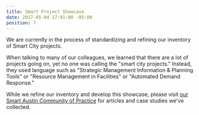 ```yaml
---
title: Smart Project Showcase
date: 2017-05-04 17:01:00 -05:00
position: 7
---
```


We are currently in the process of standardizing and refining our inventory of Smart City projects.

When talking to many of our colleagues, we learned that there are a lot of projects going on, yet no one was calling the "smart city projects." Instead, they used language such as "Strategic Management Information & Planning Tools" or "Resource Management in Facilities" or "Automated Demand Response."

While we refine our inventory and develop this showcase, please visit [our Smart Austin Community of Practice](https://smartaustin.bloomfire.com/) for articles and case studies we've collected.